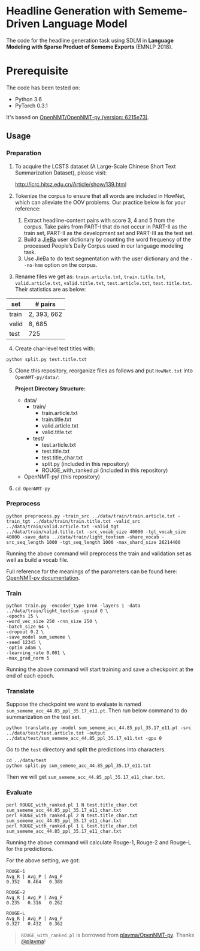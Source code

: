 # Headline Generation with Sememe-Driven Language Model

The code for the headline generation task using SDLM in **Language Modeling with Sparse Product of Sememe Experts** (EMNLP 2018).

# Prerequisite

The code has been tested on:

- Python 3.6
- PyTorch 0.3.1

It's based on [OpenNMT/OpenNMT-py (version: 6215e73)](OpenNMT/OpenNMT-py (version: 6215e73)).

## Usage

### Preparation

1. To acquire the LCSTS dataset (A Large-Scale Chinese Short Text Summarization Dataset), please visit: 

   http://icrc.hitsz.edu.cn/Article/show/139.html

2. Tokenize the corpus to ensure that all words are included in HowNet, which can alleviate the OOV problems. Our practice below is for your reference: 

   1. Extract headline-content pairs with score 3, 4 and 5 from the corpus. Take pairs from PART-I
      that do not occur in PART-II as the train set, PART-II as the development set and PART-III as the test set.
   2. Build a [JieBa](https://pypi.org/project/jieba/) user dictionary by counting the word frequency of the processed People’s Daily Corpus  used in our language modeling task.
   3. Use JieBa to do text segmentation with the user dictionary and the `--no-hmm` option on the corpus.

3. Rename files we get as: `train.article.txt`, `train.title.txt`, `valid.article.txt`, `valid.title.txt`, `test.article.txt`, `test.title.txt`. Their statistics are as below:

| set   | \# pairs    |
| ----- | ----------- |
| train | 2, 393, 662 |
| valid | 8, 685      |
| test  | 725         |

4. Create char-level test titles with:

```
python split.py test.title.txt
```

5. Clone this repository, reorganize files as follows and put `HowNet.txt` into `OpenNMT-py/data/`:

   **Project Directory Structure:**

   - data/
     - train/
       - train.article.txt
       - train.title.txt
       - valid.article.txt
       - valid.title.txt
     - test/
       - test.article.txt
       - test.title.txt
       - test.title_char.txt
       - split.py (included in this repository)
       - ROUGE_with_ranked.pl (included in this repository)
   - OpenNMT-py/ (this repository)

6. `cd OpenNMT-py`

### Preprocess

```
python preprocess.py -train_src ../data/train/train.article.txt -train_tgt ../data/train/train.title.txt -valid_src ../data/train/valid.article.txt -valid_tgt ../data/train/valid.title.txt -src_vocab_size 40000 -tgt_vocab_size 40000 -save_data ../data/train/light_textsum -share_vocab -src_seq_length 1000 -tgt_seq_length 1000 -max_shard_size 26214400
```

Running the above command will preprocess the train and validation set as well as build a vocab file.

Full reference for the meanings of the parameters can be found here: [OpenNMT-py documentation](http://opennmt.net/OpenNMT-py/).

### Train

```
python train.py -encoder_type brnn -layers 1 -data ../data/train/light_textsum -gpuid 0 \
-epochs 15 \
-word_vec_size 250 -rnn_size 250 \
-batch_size 64 \
-dropout 0.2 \
-save_model sum_sememe \
-seed 12345 \
-optim adam \
-learning_rate 0.001 \
-max_grad_norm 5
```

Running the above command will start training and save a checkpoint at the end of each epoch.

### Translate

Suppose the checkpoint we want to evaluate is named `sum_sememe_acc_44.85_ppl_35.17_e11.pt`. Then run below command to do summarization on the test set.

```
python translate.py -model sum_sememe_acc_44.85_ppl_35.17_e11.pt -src ../data/test/test.article.txt -output ../data/test/sum_sememe_acc_44.85_ppl_35.17_e11.txt -gpu 0
```

Go to the `test` directory and split the predictions into characters.

```
cd ../data/test
python split.py sum_sememe_acc_44.85_ppl_35.17_e11.txt
```

Then we will get `sum_sememe_acc_44.85_ppl_35.17_e11_char.txt`.

### Evaluate

```
perl ROUGE_with_ranked.pl 1 N test.title_char.txt sum_sememe_acc_44.85_ppl_35.17_e11_char.txt
perl ROUGE_with_ranked.pl 2 N test.title_char.txt sum_sememe_acc_44.85_ppl_35.17_e11_char.txt
perl ROUGE_with_ranked.pl 1 L test.title_char.txt sum_sememe_acc_44.85_ppl_35.17_e11_char.txt
```

Running the above command will calculate Rouge-1, Rouge-2 and Rouge-L for the predictions.

For the above setting, we got:

```
ROUGE-1
Avg_R | Avg_P | Avg_F
0.352   0.464   0.389

ROUGE-2
Avg_R | Avg_P | Avg_F
0.235   0.316   0.262

ROUGE-L
Avg_R | Avg_P | Avg_F
0.327   0.432   0.362
```

> `ROUGE_with_ranked.pl` is borrowed from [playma/OpenNMT-py](playma/OpenNMT-py). Thanks [@playma](https://github.com/playma)!

